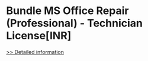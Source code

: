 # Bundle MS Office Repair (Professional) - Technician License[INR]
[>> Detailed information](https://secure.element5.com/esales/product.html?productid=300384855&affiliateid=200057808)